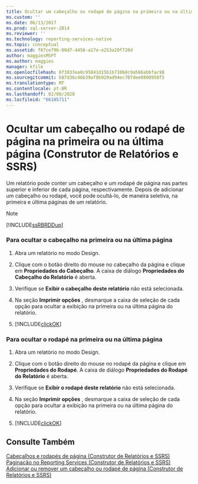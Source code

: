 ```yaml
---
title: Ocultar um cabeçalho ou rodapé de página na primeira ou na última página (Construtor de Relatórios e SSRS) | Microsoft Docs
ms.custom: ''
ms.date: 06/13/2017
ms.prod: sql-server-2014
ms.reviewer: ''
ms.technology: reporting-services-native
ms.topic: conceptual
ms.assetid: f87ce79b-00d7-4458-a17e-e253a20f720d
author: maggiesMSFT
ms.author: maggies
manager: kfile
ms.openlocfilehash: 6f3033ea0c95841d15b1b71068c9a566abbfac98
ms.sourcegitcommit: b87d36c46b39af8b929ad94ec707dee8800950f5
ms.translationtype: MT
ms.contentlocale: pt-BR
ms.lasthandoff: 02/08/2020
ms.locfileid: "66105711"
---
```

# <a name="hide-a-page-header-or-footer-on-the-first-or-last-page-report-builder-and-ssrs"></a>Ocultar um cabeçalho ou rodapé de página na primeira ou na última página (Construtor de Relatórios e SSRS)
  Um relatório pode conter um cabeçalho e um rodapé de página nas partes superior e inferior de cada página, respectivamente. Depois de adicionar um cabeçalho ou rodapé, você pode ocultá-lo, de maneira seletiva, na primeira e última páginas de um relatório.  
  
> [!NOTE]  
>  [!INCLUDE[ssRBRDDup](../../includes/ssrbrddup-md.md)]  
  
### <a name="to-hide-a-page-header-on-the-first-or-last-page"></a>Para ocultar o cabeçalho na primeira ou na última página  
  
1.  Abra um relatório no modo Design.  
  
2.  Clique com o botão direito do mouse no cabeçalho da página e clique em **Propriedades do Cabeçalho**. A caixa de diálogo **Propriedades do Cabeçalho do Relatório** é aberta.  
  
3.  Verifique se **Exibir o cabeçalho deste relatório** não está selecionada.  
  
4.  Na seção **Imprimir opções** , desmarque a caixa de seleção de cada opção para ocultar a exibição na primeira ou na última página do relatório.  
  
5.  [!INCLUDE[clickOK](../../includes/clickok-md.md)]  
  
### <a name="to-hide-a-page-footer-on-the-first-or-last-page"></a>Para ocultar o rodapé na primeira ou na última página  
  
1.  Abra um relatório no modo Design.  
  
2.  Clique com o botão direito do mouse no rodapé da página e clique em **Propriedades do Rodapé**. A caixa de diálogo **Propriedades do Rodapé do Relatório** é aberta.  
  
3.  Verifique se **Exibir o rodapé deste relatório** não está selecionada.  
  
4.  Na seção **Imprimir opções** , desmarque a caixa de seleção de cada opção para ocultar a exibição na primeira ou na última página do relatório.  
  
5.  [!INCLUDE[clickOK](../../includes/clickok-md.md)]  
  
## <a name="see-also"></a>Consulte Também  
 [Cabeçalhos e rodapés de página &#40;Construtor de Relatórios e SSRS&#41;](page-headers-and-footers-report-builder-and-ssrs.md)   
 [Paginação no Reporting Services &#40;Construtor de Relatórios e SSRS&#41;](pagination-in-reporting-services-report-builder-and-ssrs.md)   
 [Adicionar ou remover um cabeçalho ou rodapé de página &#40;Construtor de Relatórios e SSRS&#41;](add-or-remove-a-page-header-or-footer-report-builder-and-ssrs.md)  
  
  
